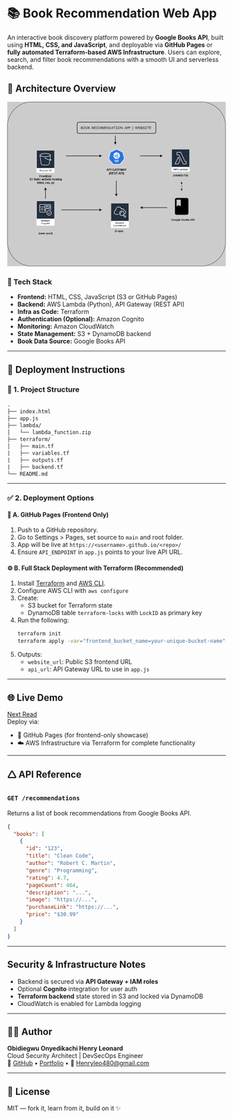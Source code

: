 # 📚 Book Recommendation Web App

An interactive book discovery platform powered by **Google Books API**, built using **HTML, CSS, and JavaScript**, and deployable via **GitHub Pages** or **fully automated Terraform-based AWS Infrastructure**. Users can explore, search, and filter book recommendations with a smooth UI and serverless backend.

## 🔧 Architecture Overview

![Architecture Diagram](Book-recommendation-app.drawio.png)

### 🔹 Tech Stack

- **Frontend:** HTML, CSS, JavaScript (S3 or GitHub Pages)
- **Backend:** AWS Lambda (Python), API Gateway (REST API)
- **Infra as Code:** Terraform
- **Authentication (Optional):** Amazon Cognito
- **Monitoring:** Amazon CloudWatch
- **State Management:** S3 + DynamoDB backend
- **Book Data Source:** Google Books API

---

## 🚀 Deployment Instructions

### 📁 1. Project Structure

```
.
├── index.html
├── app.js
├── lambda/
│   └── lambda_function.zip
├── terraform/
│   ├── main.tf
|   ├── variables.tf
|   ├── outputs.tf
|   ├── backend.tf
└── README.md
```

---

### ✅ 2. Deployment Options

#### 📲 A. GitHub Pages (Frontend Only)
1. Push to a GitHub repository.
2. Go to Settings > Pages, set source to `main` and root folder.
3. App will be live at `https://<username>.github.io/<repo>/`
4. Ensure `API_ENDPOINT` in `app.js` points to your live API URL.

#### ⚙️ B. Full Stack Deployment with Terraform (Recommended)
1. Install [Terraform](https://developer.hashicorp.com/terraform/tutorials/aws-get-started/install-cli) and [AWS CLI](https://aws.amazon.com/cli/).
2. Configure AWS CLI with `aws configure`
3. Create:
   - S3 bucket for Terraform state
   - DynamoDB table `terraform-locks` with `LockID` as primary key
4. Run the following:
   ```bash
   terraform init
   terraform apply -var="frontend_bucket_name=your-unique-bucket-name"
   ```
5. Outputs:
   - `website_url`: Public S3 frontend URL
   - `api_url`: API Gateway URL to use in `app.js`

---

## 🌐 Live Demo
[Next Read](https://leonardkachi.github.io/Next-Read/)  
Deploy via:
- 🔗 GitHub Pages (for frontend-only showcase)
- ☁️ AWS Infrastructure via Terraform for complete functionality

---

## 🛆 API Reference

### `GET /recommendations`

Returns a list of book recommendations from Google Books API.

```json
{
  "books": [
    {
      "id": "123",
      "title": "Clean Code",
      "author": "Robert C. Martin",
      "genre": "Programming",
      "rating": 4.7,
      "pageCount": 464,
      "description": "...",
      "image": "https://...",
      "purchaseLink": "https://...",
      "price": "$30.99"
    }
  ]
}
```

---

## Security & Infrastructure Notes

- Backend is secured via **API Gateway + IAM roles**
- Optional **Cognito** integration for user auth
- **Terraform backend** state stored in S3 and locked via DynamoDB
- CloudWatch is enabled for Lambda logging

---

## 👨‍💻 Author

**Obidiegwu Onyedikachi Henry Leonard**  
Cloud Security Architect | DevSecOps Engineer  
🔗 [GitHub](https://github.com/LeonardKachi) • [Portfolio](https://leonardkachi.github.io/Portfolio-website) • 📧 Henryleo480@gmail.com

---

## 📜 License

MIT — fork it, learn from it, build on it ✨
